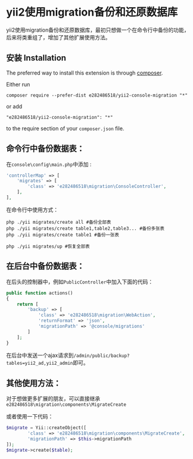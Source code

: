 
yii2使用migration备份和还原数据库
===========================
yii2使用migration备份和还原数据库，最初只想做一个在命令行中备份的功能，后来将类重组了，增加了其他扩展使用方法。


安装 Installation
------------

The preferred way to install this extension is through [composer](http://getcomposer.org/download/).

Either run

```
composer require --prefer-dist e282486518/yii2-console-migration "*"
```

or add

```
"e282486518/yii2-console-migration": "*"
```

to the require section of your `composer.json` file.


命令行中备份数据表：
-----

在```console\config\main.php```中添加  :

```php
'controllerMap' => [
    'migrates' => [
        'class' => 'e282486518\migration\ConsoleController',
    ],
],
```

在命令行中使用方式：
```
php ./yii migrates/create all #备份全部表
php ./yii migrates/create table1,table2,table3... #备份多张表
php ./yii migrates/create table1 #备份一张表

php ./yii migrates/up #恢复全部表
```

在后台中备份数据表：
-----
在后头的控制器中，例如```PublicController```中加入下面的代码：
```php
public function actions()
{
    return [
        'backup' => [
            'class' => 'e282486518\migration\WebAction',
            'returnFormat' => 'json',
            'migrationPath' => '@console/migrations'
        ]
    ];
}
```
在后台中发送一个ajax请求到```/admin/public/backup?tables=yii2_ad,yii2_admin```即可。

其他使用方法：
-----

对于想做更多扩展的朋友，可以直接继承```e282486518\migration\components\MigrateCreate```

或者使用一下代码：
```php
$migrate = Yii::createObject([
        'class' => 'e282486518\migration\components\MigrateCreate',
        'migrationPath' => $this->migrationPath
]);
$migrate->create($table);
```
